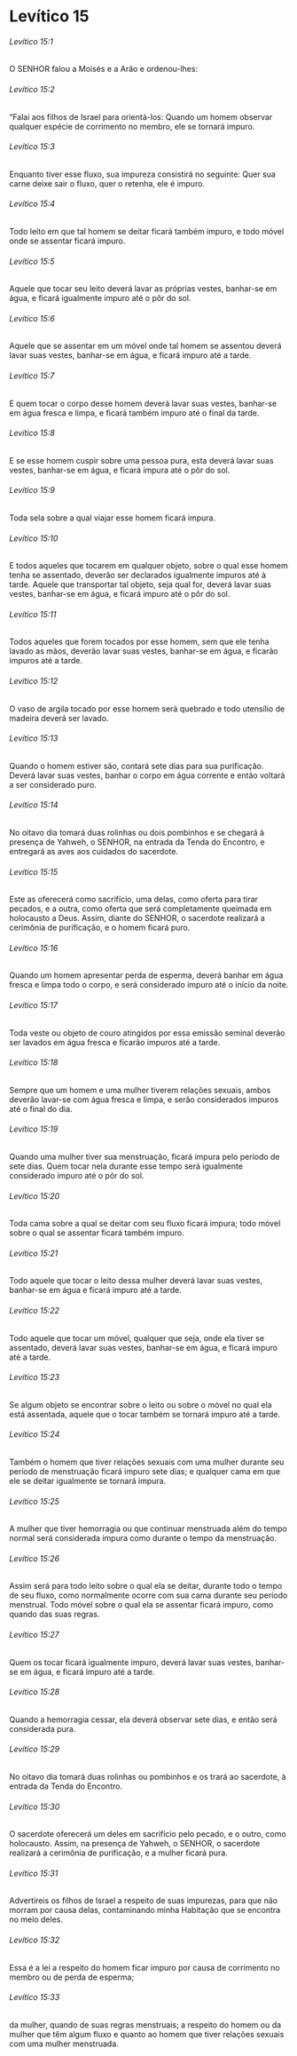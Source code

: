 # Levítico 15

###### Levítico 15:1

O SENHOR falou a Moisés e a Arão e ordenou-lhes:

###### Levítico 15:2

“Falai aos filhos de Israel para orientá-los: Quando um homem observar qualquer espécie de corrimento no membro, ele se tornará impuro.

###### Levítico 15:3

Enquanto tiver esse fluxo, sua impureza consistirá no seguinte: Quer sua carne deixe sair o fluxo, quer o retenha, ele é impuro.

###### Levítico 15:4

Todo leito em que tal homem se deitar ficará também impuro, e todo móvel onde se assentar ficará impuro.

###### Levítico 15:5

Aquele que tocar seu leito deverá lavar as próprias vestes, banhar-se em água, e ficará igualmente impuro até o pôr do sol.

###### Levítico 15:6

Aquele que se assentar em um móvel onde tal homem se assentou deverá lavar suas vestes, banhar-se em água, e ficará impuro até a tarde.

###### Levítico 15:7

E quem tocar o corpo desse homem deverá lavar suas vestes, banhar-se em água fresca e limpa, e ficará também impuro até o final da tarde.

###### Levítico 15:8

E se esse homem cuspir sobre uma pessoa pura, esta deverá lavar suas vestes, banhar-se em água, e ficará impura até o pôr do sol.

###### Levítico 15:9

Toda sela sobre a qual viajar esse homem ficará impura.

###### Levítico 15:10

E todos aqueles que tocarem em qualquer objeto, sobre o qual esse homem tenha se assentado, deverão ser declarados igualmente impuros até à tarde. Aquele que transportar tal objeto, seja qual for, deverá lavar suas vestes, banhar-se em água, e ficará impuro até o pôr do sol.

###### Levítico 15:11

Todos aqueles que forem tocados por esse homem, sem que ele tenha lavado as mãos, deverão lavar suas vestes, banhar-se em água, e ficarão impuros até a tarde.

###### Levítico 15:12

O vaso de argila tocado por esse homem será quebrado e todo utensílio de madeira deverá ser lavado.

###### Levítico 15:13

Quando o homem estiver são, contará sete dias para sua purificação. Deverá lavar suas vestes, banhar o corpo em água corrente e então voltará a ser considerado puro.

###### Levítico 15:14

No oitavo dia tomará duas rolinhas ou dois pombinhos e se chegará à presença de Yahweh, o SENHOR, na entrada da Tenda do Encontro, e entregará as aves aos cuidados do sacerdote.

###### Levítico 15:15

Este as oferecerá como sacrifício, uma delas, como oferta para tirar pecados, e a outra, como oferta que será completamente queimada em holocausto a Deus. Assim, diante do SENHOR, o sacerdote realizará a cerimônia de purificação, e o homem ficará puro.

###### Levítico 15:16

Quando um homem apresentar perda de esperma, deverá banhar em água fresca e limpa todo o corpo, e será considerado impuro até o início da noite.

###### Levítico 15:17

Toda veste ou objeto de couro atingidos por essa emissão seminal deverão ser lavados em água fresca e ficarão impuros até a tarde.

###### Levítico 15:18

Sempre que um homem e uma mulher tiverem relações sexuais, ambos deverão lavar-se com água fresca e limpa, e serão considerados impuros até o final do dia.

###### Levítico 15:19

Quando uma mulher tiver sua menstruação, ficará impura pelo período de sete dias. Quem tocar nela durante esse tempo será igualmente considerado impuro até o pôr do sol.

###### Levítico 15:20

Toda cama sobre a qual se deitar com seu fluxo ficará impura; todo móvel sobre o qual se assentar ficará também impuro.

###### Levítico 15:21

Todo aquele que tocar o leito dessa mulher deverá lavar suas vestes, banhar-se em água e ficará impuro até a tarde.

###### Levítico 15:22

Todo aquele que tocar um móvel, qualquer que seja, onde ela tiver se assentado, deverá lavar suas vestes, banhar-se em água, e ficará impuro até a tarde.

###### Levítico 15:23

Se algum objeto se encontrar sobre o leito ou sobre o móvel no qual ela está assentada, aquele que o tocar também se tornará impuro até a tarde.

###### Levítico 15:24

Também o homem que tiver relações sexuais com uma mulher durante seu período de menstruação ficará impuro sete dias; e qualquer cama em que ele se deitar igualmente se tornará impura.

###### Levítico 15:25

A mulher que tiver hemorragia ou que continuar menstruada além do tempo normal será considerada impura como durante o tempo da menstruação.

###### Levítico 15:26

Assim será para todo leito sobre o qual ela se deitar, durante todo o tempo de seu fluxo, como normalmente ocorre com sua cama durante seu período menstrual. Todo móvel sobre o qual ela se assentar ficará impuro, como quando das suas regras.

###### Levítico 15:27

Quem os tocar ficará igualmente impuro, deverá lavar suas vestes, banhar-se em água, e ficará impuro até a tarde.

###### Levítico 15:28

Quando a hemorragia cessar, ela deverá observar sete dias, e então será considerada pura.

###### Levítico 15:29

No oitavo dia tomará duas rolinhas ou pombinhos e os trará ao sacerdote, à entrada da Tenda do Encontro.

###### Levítico 15:30

O sacerdote oferecerá um deles em sacrifício pelo pecado, e o outro, como holocausto. Assim, na presença de Yahweh, o SENHOR, o sacerdote realizará a cerimônia de purificação, e a mulher ficará pura.

###### Levítico 15:31

Advertireis os filhos de Israel a respeito de suas impurezas, para que não morram por causa delas, contaminando minha Habitação que se encontra no meio deles.

###### Levítico 15:32

Essa é a lei a respeito do homem ficar impuro por causa de corrimento no membro ou de perda de esperma;

###### Levítico 15:33

da mulher, quando de suas regras menstruais; a respeito do homem ou da mulher que têm algum fluxo e quanto ao homem que tiver relações sexuais com uma mulher menstruada.

